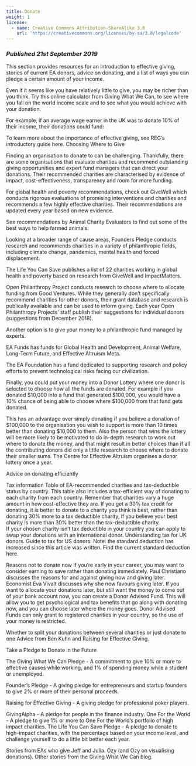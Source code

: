 ```yaml
---
title: Donate
weight: 1
license:
  - name: Creative Commons Attribution-ShareAlike 3.0
    url: 'https://creativecommons.org/licenses/by-sa/3.0/legalcode'
---
```

### _Published 21st September 2019_

This section provides resources for an introduction to effective giving, stories of current EA donors, advice on donating, and a list of ways you can pledge a certain amount of your income. 

Even if it seems like you have relatively little to give, you may be richer than you think. Try this online calculator from Giving What We Can, to see where you fall on the world income scale and to see what you would achieve with your donation. 

For example, if an average wage earner in the UK was to donate 10% of their income, their donations could fund:


To learn more about the importance of effective giving, see REG’s introductory guide here.
Choosing Where to Give


Finding an organisation to donate to can be challenging. Thankfully, there are some organisations that evaluate charities and recommend outstanding giving opportunities and expert fund managers that can direct your donations. Their recommended charities are characterised by evidence of impact, cost-effectiveness, transparency and room for more funding.

For global health and poverty recommendations, check out GiveWell which conducts rigorous evaluations of promising interventions and charities and recommends a few highly effective charities. Their recommendations are updated every year based on new evidence. 

See recommendations by Animal Charity Evaluators to find out some of the best ways to help farmed animals. 


Looking at a broader range of cause areas, Founders Pledge conducts research and recommends charities in a variety of philanthropic fields, including climate change, pandemics, mental health and forced displacement. 

The Life You Can Save publishes a list of 22 charities working in global health and poverty based on research from GiveWell and ImpactMatters.





Open Philanthropy Project conducts research to choose where to allocate funding from Good Ventures. While they generally don’t specifically recommend charities for other donors, their  grant database and research is publically available and can be used to inform giving. Each year Open Philanthropy Projects’ staff publish their suggestions for individual donors (suggestions from December 2018). 

Another option is to give your money to a philanthropic fund managed by experts. 

EA Funds has funds for Global Health and Development, Animal Welfare, Long-Term Future, and Effective Altruism Meta.

The EA Foundation has a fund dedicated to supporting research and policy efforts to prevent technological risks facing our civilization. 



Finally, you could put your money into a Donor Lottery where one donor is selected to choose how all the funds are donated. For example if you donated $10,000 into a fund that generated $100,000, you would have a 10% chance of being able to choose where $100,000 from that fund gets donated. 

This has an advantage over simply donating if you believe a donation of $100,000 to the organisation you wish to support is more than 10 times better than donating $10,000 to them. Also the person that wins the lottery will be more likely to be motivated to do in-depth research to work out where to donate the money, and that might result in better choices than if all the contributing donors did only a little research to choose where to donate their smaller sums. The Centre for Effective Altruism organises a donor lottery once a year.


Advice on donating efficiently

Tax information
Table of EA-recommended charities and tax-deductible status by country. This table also includes a tax-efficient way of donating to each charity from each country. Remember that charities vary a huge amount in how cost-effective they are. If you get a 30% tax credit for donating, it is better to donate to a charity you think is best, rather than donating 30% more to a tax deductible charity, if you believe your best charity is more than 30% better than the tax-deductible charity.  
If your chosen charity isn’t tax deductible in your country you can apply to swap your donations with an international donor. 
Understanding tax for UK donors. 
Guide to tax for US donors.
Note: the standard deduction has increased since this article was written. Find the current standard deduction here.  

Reasons not to donate now
If you’re early in your career, you may want to consider earning to save rather than donating immediately.
Paul Christiano discusses the reasons for and against giving now and giving later.
Economist Eva Vivalt discusses why she now favours giving later. 
If you want to allocate your donations later, but still want the money to come out of your bank account now, you can create a Donor Advised Fund. This will allow you to get psychological and tax benefits that go along with donating now, and you can choose later where the money goes. Donor Advised Funds can only grant to registered charities in your country, so the use of your money is restricted.


Whether to split your donations between several charities or just donate to one
Advice from Ben Kuhn and Raising for Effective Giving.

Take a Pledge to Donate in the Future

The Giving What We Can Pledge - A commitment to give 10% or more to effective causes while working, and 1% of spending money while a student or unemployed.


Founder’s Pledge - A giving pledge for entrepreneurs and startup founders to give 2% or more of their personal proceeds.

Raising for Effective Giving - A giving pledge for professional poker players.

GivingAlpha - A pledge for people in the finance industry.
One For the World - A pledge to give 1% or more to One For the World’s portfolio of high impact charities.
The Life You Can Save Pledge - A pledge to donate to high-impact charities, with the percentage based on your income level, and challenge yourself to do a little bit better each year. 


Stories from EAs who give
Jeff and Julia.
Ozy (and Ozy on visualising donations).
Other stories from the Giving What We Can blog. 
